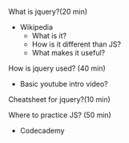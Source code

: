 What is jquery?(20 min)
- Wikipedia
  - What is it?
  - How is it different than JS?
  - What makes it useful?



How is jquery used? (40 min)
   - Basic youtube intro video?



Cheatsheet for jquery?(10 min)



Where to practice JS? (50 min)
- Codecademy